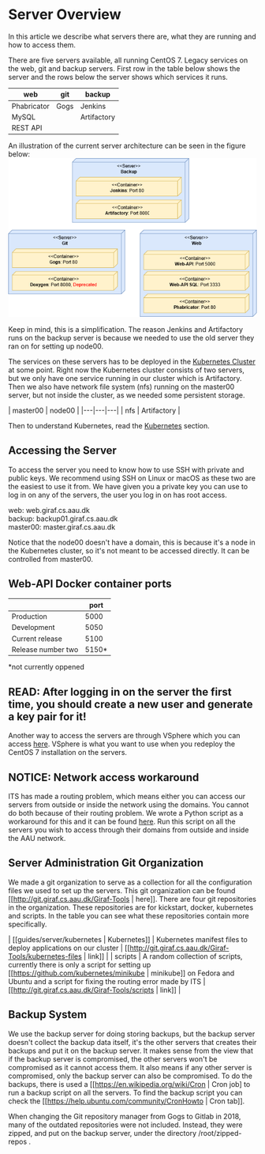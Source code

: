 # Server Overview

In this article we describe what servers there are, what they are running and how to access them.

There are five servers available, all running CentOS 7.  Legacy services on the web, git and backup servers.
First row in the table below shows the server and the rows below the server shows which services it runs.

|web|git|backup|
|---|---|---|
| Phabricator | Gogs | Jenkins|
| MySQL | | Artifactory |
| REST API | | |

An illustration of the current server architecture can be seen in the figure below: 
![ServerInfrastructure](./images/ServerInfrastructure.png "ServerInfrastructure")

Keep in mind, this is a simplification. The reason Jenkins and Artifactory runs on the backup server is because we needed to use the old server they ran on for setting up node00.

The services on these servers has to be deployed in the [Kubernetes Cluster](./kubernetes.md)  at some point.
Right now the Kubernetes cluster consists of two servers, but we only have one service running in our cluster which is Artifactory.
Then we also have network file system (nfs) running on the master00 server, but not inside the cluster, as we needed some persistent storage.

| master00 | node00 |
|---|---|---|
| nfs | Artifactory |

Then to understand Kubernetes, read the [Kubernetes](./kubernetes.md) section.

## Accessing the Server

To access the server you need to know how to use SSH with private and public keys. We recommend using SSH on Linux or macOS as these two are the easiest to use it from.
We have given you a private key you can use to log in on any of the servers, the user you log in on has root access.

web: web.giraf.cs.aau.dk  
backup:  backup01.giraf.cs.aau.dk  
master00: master.giraf.cs.aau.dk  

Notice that the node00 doesn't have a domain, this is because it's a node in the Kubernetes cluster, so it's not meant to be accessed directly. It can be controlled from master00.

## Web-API Docker container ports

|  | port |
|---|---|
| Production                | 5000 |
| Development            | 5050 |
| Current release          | 5100 |
| Release number two  | 5150*|
*not currently oppened

## READ: After logging in on the server the first time, you should create a new user and generate a key pair for it!

Another way to access the servers are through VSphere which you can access [here](http://www.its.aau.dk/vejledninger/VMware/web-client/). VSphere is what you want to use when you redeploy the CentOS 7 installation on the servers.

## NOTICE: Network access workaround

ITS has made a routing problem, which means either you can access our servers from outside or inside the network using the domains. You cannot do both because of their routing problem. We wrote a Python script as a workaround for this and it can be found [here](http://git.giraf.cs.aau.dk/Giraf-Tools/scripts/src/master/ip_routing.py). Run this script on all the servers you wish to access through their domains from outside and inside the AAU network.

## Server Administration Git Organization 

We made a git organization to serve as a collection for all the configuration files we used to set up the servers. This git organization can be found [[http://git.giraf.cs.aau.dk/Giraf-Tools | here]]. There are four git repositories in the organization. These repositories are for kickstart, docker, kubernetes and scripts. In the table you can see what these repositories contain more specifically.

| [[guides/server/kubernetes | Kubernetes]] | Kubernetes manifest files to deploy applications on our cluster | [[http://git.giraf.cs.aau.dk/Giraf-Tools/kubernetes-files | link]] |
| scripts | A random collection of scripts, currently there is only a script for setting up [[https://github.com/kubernetes/minikube | minikube]] on Fedora and Ubuntu and a script for fixing the routing error made by ITS | [[http://git.giraf.cs.aau.dk/Giraf-Tools/scripts | link]] |

## Backup System 

We use the backup server for doing storing backups, but the backup server doesn't collect the backup data itself, it's the other servers that creates their backups and put it on the backup server. It makes sense from the view that if the backup server is compromised, the other servers won't be compromised as it cannot access them. It also means if any other server is compromised, only the backup server can also be compromised. To do the backups, there is used a [[https://en.wikipedia.org/wiki/Cron | Cron job] to run a backup script on all the servers. To find the backup script you can check the [[https://help.ubuntu.com/community/CronHowto | Cron tab]].

When changing the Git repository manager from Gogs to Gitlab in 2018, many of the outdated repositories were not included. Instead, they were zipped, and put on the backup server, under the directory /root/zipped-repos .